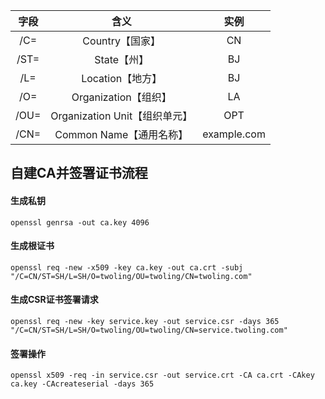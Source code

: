 |字段|含义|实例|
|:---:|:---:|:---:|
|/C=|Country【国家】|CN|
|/ST=|State【州】|BJ|
|/L=|Location【地方】|BJ|
|/O=|Organization【组织】|LA|
|/OU=|Organization Unit【组织单元】|OPT|
|/CN=|Common Name【通用名称】|example.com|


## 自建CA并签署证书流程
#### 生成私钥
```
openssl genrsa -out ca.key 4096
```

#### 生成根证书
```
openssl req -new -x509 -key ca.key -out ca.crt -subj "/C=CN/ST=SH/L=SH/O=twoling/OU=twoling/CN=twoling.com"
```

#### 生成CSR证书签署请求
```
openssl req -new -key service.key -out service.csr -days 365 "/C=CN/ST=SH/L=SH/O=twoling/OU=twoling/CN=service.twoling.com"
```

#### 签署操作
```
openssl x509 -req -in service.csr -out service.crt -CA ca.crt -CAkey ca.key -CAcreateserial -days 365
```
